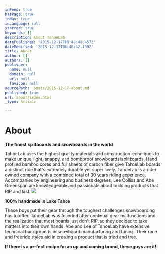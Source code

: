 ```yaml
---
inFeed: true
hasPage: true
inNav: true
inLanguage: null
starred: true
keywords: []
description: About TahoeLab
datePublished: '2015-12-17T08:48:48.457Z'
dateModified: '2015-12-17T08:48:42.199Z'
title: About
author: []
authors: []
publisher:
  name: null
  domain: null
  url: null
  favicon: null
sourcePath: _posts/2015-12-17-about.md
published: true
url: about/index.html
_type: Article

---
```

# About

**The finest splitboards and snowboards in the world**

TahoeLab uses the highest quality materials and construction techniques to make unique, light, snappy, and bombproof snowboards/splitboards. Hand profiled bamboo cores and full sheets of carbon fiber give TahoeLab boards a distinct ride that's extremely durable yet super lively. TahoeLab is a rider owned company with a combined total of 30 years riding experience. Accompanied by engineering and business degrees, Lee Collins and Abe Greenspan are knowledgeable and passionate about building products that RIP and last.
![](https://the-grid-user-content.s3-us-west-2.amazonaws.com/5819b3dd-5cb9-488e-970a-1aa86cb9ff31.jpg)

**100% handmade in Lake Tahoe**

These boys put their gear through the toughest challenges snowboarding has to offer. TahoeLab was founded after continual gear malfunctions and the realization that most boards just don't RIP, so they decided to take matters into their own hands. Abe and Lee of TahoeLab have extensive technical backgrounds in snowboard manufacturing and tuning. Their race and freeride styles aid in creating a product that is tried and true.

**If there is a perfect recipe for an up and coming brand, these guys are it!**